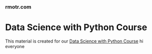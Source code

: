 ### rmotr.com
# Data Science with Python Course

This material is created for our [Data Science with Python Course](https://rmotr.com/data-science-python-course)
hi everyone